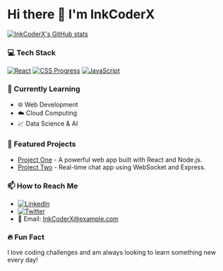 # Hi there 👋 I'm InkCoderX

[![InkCoderX's GitHub stats](https://github-readme-stats.vercel.app/api?username=InkCoderX&show_icons=true&theme=radical)](https://github.com/anuraghazra/github-readme-stats)

### 💻 Tech Stack
[![React](https://readme-components.vercel.app/api?component=logo&logo=react&text=false&animation=spin)](https://reactjs.org/)
[![CSS Progress](https://readme-components.vercel.app/api?component=linearprogress&skill=css&value=70)](https://github.com/harish-sethuraman/readme-components)
[![JavaScript](https://readme-components.vercel.app/api?component=logo&logo=javascript)](https://developer.mozilla.org/en-US/docs/Web/JavaScript)

### 🌱 Currently Learning
- 🌐 Web Development
- ☁️ Cloud Computing
- 📈 Data Science & AI

### 📂 Featured Projects
- [Project One](https://github.com/InkCoderX/ProjectOne) - A powerful web app built with React and Node.js.
- [Project Two](https://github.com/InkCoderX/ProjectTwo) - Real-time chat app using WebSocket and Express.

### 📫 How to Reach Me
- [![LinkedIn](https://img.shields.io/badge/-LinkedIn-blue?logo=linkedin)](https://www.linkedin.com/in/InkCoderX)
- [![Twitter](https://img.shields.io/badge/-Twitter-blue?logo=twitter)](https://twitter.com/InkCoderX)
- 📧 Email: InkCoderX@example.com

### 🔥 Fun Fact
I love coding challenges and am always looking to learn something new every day!
